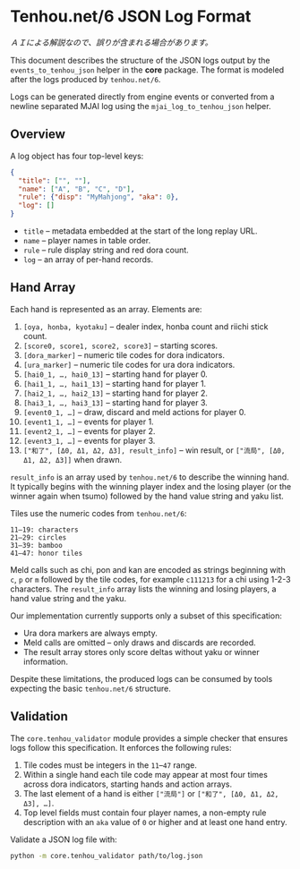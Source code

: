# Tenhou.net/6 JSON Log Format

*ＡＩによる解説なので、誤りが含まれる場合があります。*

This document describes the structure of the JSON logs output by the
`events_to_tenhou_json` helper in the **core** package. The format is
modeled after the logs produced by `tenhou.net/6`.

Logs can be generated directly from engine events or converted from a
newline separated MJAI log using the `mjai_log_to_tenhou_json` helper.

## Overview

A log object has four top-level keys:

```json
{
  "title": ["", ""],
  "name": ["A", "B", "C", "D"],
  "rule": {"disp": "MyMahjong", "aka": 0},
  "log": []
}
```

- `title` – metadata embedded at the start of the long replay URL.
- `name` – player names in table order.
- `rule` – rule display string and red dora count.
- `log` – an array of per-hand records.

## Hand Array

Each hand is represented as an array. Elements are:

1. `[oya, honba, kyotaku]` – dealer index, honba count and riichi
   stick count.
2. `[score0, score1, score2, score3]` – starting scores.
3. `[dora_marker]` – numeric tile codes for dora indicators.
4. `[ura_marker]` – numeric tile codes for ura dora indicators.
5. `[hai0_1, …, hai0_13]` – starting hand for player 0.
6. `[hai1_1, …, hai1_13]` – starting hand for player 1.
7. `[hai2_1, …, hai2_13]` – starting hand for player 2.
8. `[hai3_1, …, hai3_13]` – starting hand for player 3.
9. `[event0_1, …]` – draw, discard and meld actions for player 0.
10. `[event1_1, …]` – events for player 1.
11. `[event2_1, …]` – events for player 2.
12. `[event3_1, …]` – events for player 3.
13. `["和了", [Δ0, Δ1, Δ2, Δ3], result_info]` – win result, or
    `["流局", [Δ0, Δ1, Δ2, Δ3]]` when drawn.

`result_info` is an array used by `tenhou.net/6` to describe the
winning hand.  It typically begins with the winning player index and
the losing player (or the winner again when tsumo) followed by the hand
value string and yaku list.

Tiles use the numeric codes from `tenhou.net/6`:

```
11–19: characters
21–29: circles
31–39: bamboo
41–47: honor tiles
```

Meld calls such as chi, pon and kan are encoded as strings beginning with
`c`, `p` or `m` followed by the tile codes, for example `c111213` for
a chi using 1-2-3 characters. The `result_info` array lists the winning
and losing players, a hand value string and the yaku.

Our implementation currently supports only a subset of this
specification:

- Ura dora markers are always empty.
- Meld calls are omitted – only draws and discards are recorded.
- The result array stores only score deltas without yaku or winner
  information.

Despite these limitations, the produced logs can be consumed by tools
expecting the basic `tenhou.net/6` structure.

## Validation

The `core.tenhou_validator` module provides a simple checker that ensures
logs follow this specification. It enforces the following rules:

1. Tile codes must be integers in the `11`&ndash;`47` range.
2. Within a single hand each tile code may appear at most four times across
   dora indicators, starting hands and action arrays.
3. The last element of a hand is either `["流局"]` or
   `["和了", [Δ0, Δ1, Δ2, Δ3], …]`.
4. Top level fields must contain four player names, a non-empty rule
   description with an ``aka`` value of ``0`` or higher and at least one hand
   entry.

Validate a JSON log file with:

```bash
python -m core.tenhou_validator path/to/log.json
```
